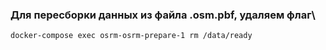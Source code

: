 ### Для пересборки данных из файла .osm.pbf, удаляем флаг\

```bash
docker-compose exec osrm-osrm-prepare-1 rm /data/ready
```
